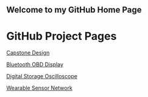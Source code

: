 ## Welcome to my GitHub Home Page

# GitHub Project Pages
[Capstone Design](https://github.com/shanko07/Capstone)

[Bluetooth OBD Display](https://github.com/shanko07/ELM327Dash)

[Digital Storage Oscilloscope](https://github.com/shanko07/DSO-HKUST)

[Wearable Sensor Network](https://github.com/shanko07/Rutgers-ICEMAN)
